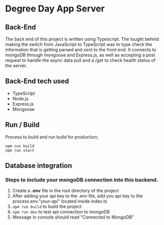 # Degree Day App Server

## Back-End

The back end of this project is written using Typescript. The tought behind making the switch from JavaScript to TypeScript was to type check the information that is getting parsed and sent to the front end. It connects to mongoDB through mongoose and Express.js, as well as accepting a post request to handle the async data pull and a /get to check health status of the server.

<!-- ## Functions

- Fetching functions pull data from the mongoDB database and store them in variables
- Sorting function to sort the data and store them in variables. It can calculate the day high, low, current, and average for Temperature and Humidity.
- Store data functions, vary from sorting metrics and then storing them to coversions for tempature and rainfall -->

## Back-End tech used

- TypeScript
- Node.js
- Express.js
- Mongoose

## Run / Build

Process to build and run build for production;

```
npm run build
npm run start
```

## Database integration

### Steps to include your mongoDB connection into this backend.

1. Create a **.env** file in the root directory of the project
2. After adding your api key to the .env file, add you api key to the process.env."your-api" located inside index.ts
3. `npm run build` to build the project
4. `npm run dev` to test api connection to mongoDB
5. Message in console should read "Connected to MongoDB"
